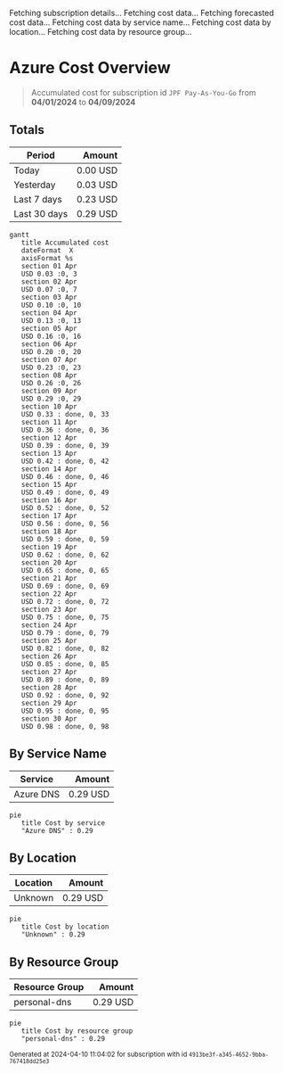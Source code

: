 Fetching subscription details...
Fetching cost data...
Fetching forecasted cost data...
Fetching cost data by service name...
Fetching cost data by location...
Fetching cost data by resource group...
# Azure Cost Overview

> Accumulated cost for subscription id `JPF Pay-As-You-Go` from **04/01/2024** to **04/09/2024**

## Totals

|Period|Amount|
|---|---:|
|Today|0.00 USD|
|Yesterday|0.03 USD|
|Last 7 days|0.23 USD|
|Last 30 days|0.29 USD|

```mermaid
gantt
   title Accumulated cost
   dateFormat  X
   axisFormat %s
   section 01 Apr
   USD 0.03 :0, 3
   section 02 Apr
   USD 0.07 :0, 7
   section 03 Apr
   USD 0.10 :0, 10
   section 04 Apr
   USD 0.13 :0, 13
   section 05 Apr
   USD 0.16 :0, 16
   section 06 Apr
   USD 0.20 :0, 20
   section 07 Apr
   USD 0.23 :0, 23
   section 08 Apr
   USD 0.26 :0, 26
   section 09 Apr
   USD 0.29 :0, 29
   section 10 Apr
   USD 0.33 : done, 0, 33
   section 11 Apr
   USD 0.36 : done, 0, 36
   section 12 Apr
   USD 0.39 : done, 0, 39
   section 13 Apr
   USD 0.42 : done, 0, 42
   section 14 Apr
   USD 0.46 : done, 0, 46
   section 15 Apr
   USD 0.49 : done, 0, 49
   section 16 Apr
   USD 0.52 : done, 0, 52
   section 17 Apr
   USD 0.56 : done, 0, 56
   section 18 Apr
   USD 0.59 : done, 0, 59
   section 19 Apr
   USD 0.62 : done, 0, 62
   section 20 Apr
   USD 0.65 : done, 0, 65
   section 21 Apr
   USD 0.69 : done, 0, 69
   section 22 Apr
   USD 0.72 : done, 0, 72
   section 23 Apr
   USD 0.75 : done, 0, 75
   section 24 Apr
   USD 0.79 : done, 0, 79
   section 25 Apr
   USD 0.82 : done, 0, 82
   section 26 Apr
   USD 0.85 : done, 0, 85
   section 27 Apr
   USD 0.89 : done, 0, 89
   section 28 Apr
   USD 0.92 : done, 0, 92
   section 29 Apr
   USD 0.95 : done, 0, 95
   section 30 Apr
   USD 0.98 : done, 0, 98
```

## By Service Name

|Service|Amount|
|---|---:|
|Azure DNS|0.29 USD|

```mermaid
pie
   title Cost by service
   "Azure DNS" : 0.29
```

## By Location

|Location|Amount|
|---|---:|
|Unknown|0.29 USD|

```mermaid
pie
   title Cost by location
   "Unknown" : 0.29
```

## By Resource Group

|Resource Group|Amount|
|---|---:|
|personal-dns|0.29 USD|

```mermaid
pie
   title Cost by resource group
   "personal-dns" : 0.29
```

<sup>Generated at 2024-04-10 11:04:02 for subscription with id `4913be3f-a345-4652-9bba-767418dd25e3`</sup>
